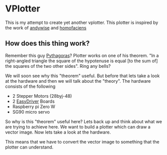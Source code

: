 # VPlotter
This is my attempt to create yet another vplotter. This plotter is inspired by the work of [andywise](https://github.com/andywise/drawbot) and 
[homofaciens](https://homofaciens.de/index_en.htm) 


## How does this thing work?
Remember this guy [Pythagoras](https://en.wikipedia.org/wiki/Pythagoras)? Plotter works on one of his theorem. "In a right-angled triangle the square of the hypotenuse is equal [to the sum of] the squares of the two other sides". Ring any bells?

We will soon see why this "theorem" useful. But before that lets take a look at the hardware and then we will talk about the "theory".
The hardware consists of the following

* 2 Stepper Motors (28byj-48)
* 2 [EasyDriver](http://www.schmalzhaus.com/EasyDriver/index.html) Boards
* Raspberry pi Zero W
* SG90 micro servo

So why is this "theorem" useful here? Lets back up and think about what we are trying to achieve here. We want to build a plotter which can draw a vector image. Now lets take a look at the hardware.





This means that we have to convert the vector image to something that the plotter can understand.



